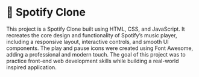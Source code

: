# 🎵 Spotify Clone

This project is a Spotify Clone built using HTML, CSS, and JavaScript. It recreates the core design and functionality of Spotify’s music player, including a responsive layout, interactive controls, and smooth UI components. The play and pause icons were created using Font Awesome, adding a professional and modern touch. The goal of this project was to practice front-end web development skills while building a real-world inspired application.
